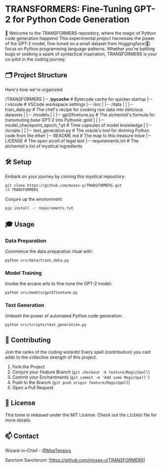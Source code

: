 
# TRANSFORMERS: Fine-Tuning GPT-2 for Python Code Generation

🚀 Welcome to the TRANSFORMERS repository, where the magic of Python code generation happens! This experimental project harnesses the power of the GPT-2 model, fine-tuned on a small dataset from Huggingface(🤗) focus on Python programming language patterns. Whether you're battling bugs or seeking a spark of syntactical inspiration, TRANSFORMERS is your co-pilot in the coding journey.

## 🗂 Project Structure

Here's how we're organized:


/TRANSFORMERS
|-- /__pycache__              # Bytecode cache for quicker startup
|-- /.vscode                  # VSCode workspace settings
|-- /src
|   |-- /data
|   |   |-- train_data.py     # The chef's recipe for cooking raw data into delicious datasets
|   |-- /models
|   |   |-- gpt2finetune.py   # The alchemist's formula for transmuting base GPT-2 into Pythonic gold
|   |   |-- model_checkpoint_epoch_*.pt  # Time capsules of model knowledge
|   |-- /scripts
|   |   |-- text_generation.py  # The oracle's tool for divining Python code from the ether
|-- README.md                  # The map to this treasure trove
|-- LICENSE                    # The open scroll of legal text
|-- requirements.txt           # The alchemist's list of mystical ingredients


## 🛠 Setup

Embark on your journey by cloning this mystical repository:

```bash
git clone https://github.com/moses-y/TRANSFORMERS.git
cd TRANSFORMERS
```

Conjure up the environment:

```bash
pip install -r requirements.txt
```

## 🎓 Usage

### Data Preparation

Commence the data preparation ritual with:

```bash
python src/data/train_data.py
```

### Model Training

Invoke the arcane arts to fine-tune the GPT-2 model:

```bash
python src/models/gpt2finetune.py
```

### Text Generation

Unleash the power of automated Python code generation:

```bash
python src/scripts/text_generation.py
```

## 🤝 Contributing

Join the ranks of the coding wizards! Every spell (contribution) you cast adds to the collective strength of this project.

1. Fork the Project
2. Conjure your Feature Branch (`git checkout -b feature/MagicSpell`)
3. Commit your Enchantments (`git commit -m 'Add some MagicSpell'`)
4. Push to the Branch (`git push origin feature/MagicSpell`)
5. Open a Pull Request

## 📜 License

This tome is released under the MIT License. Check out the `LICENSE` file for more details.

## 📫 Contact

Wizard-in-Chief - [@MoeTensors](https://x.com/moetensors)

Sanctum Sanctorum: [https://github.com/moses-y/TRANSFORMERS]
```
